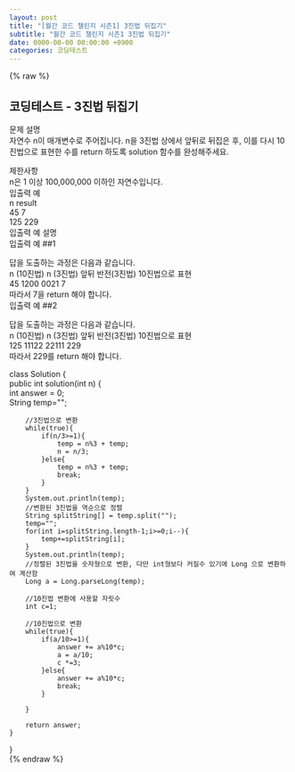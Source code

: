 ```yaml
---  
layout: post  
title: "[월간 코드 챌린지 시즌1] 3진법 뒤집기"  
subtitle: "월간 코드 챌린지 시즌1 3진법 뒤집기"  
date: 0000-00-00 00:00:00 +0900  
categories: 코딩테스트  
---  
```

{% raw %}  
## 코딩테스트 - 3진법 뒤집기  
  
문제 설명  
자연수 n이 매개변수로 주어집니다. n을 3진법 상에서 앞뒤로 뒤집은 후, 이를 다시 10진법으로 표현한 수를 return 하도록 solution 함수를 완성해주세요.  
  
제한사항  
n은 1 이상 100,000,000 이하인 자연수입니다.  
입출력 예  
n	result  
45	7  
125	229  
입출력 예 설명  
입출력 예 ##1  
  
답을 도출하는 과정은 다음과 같습니다.  
n (10진법)	n (3진법)	앞뒤 반전(3진법)	10진법으로 표현  
45	1200	0021	7  
따라서 7을 return 해야 합니다.  
입출력 예 ##2  
  
답을 도출하는 과정은 다음과 같습니다.  
n (10진법)	n (3진법)	앞뒤 반전(3진법)	10진법으로 표현  
125	11122	22111	229  
따라서 229를 return 해야 합니다.  
  
class Solution {  
    public int solution(int n) {  
        int answer = 0;  
        String temp="";  
  
        //3진법으로 변환  
        while(true){  
            if(n/3>=1){  
                temp = n%3 + temp;  
                n = n/3;  
            }else{  
                temp = n%3 + temp;  
                break;  
            }  
        }  
        System.out.println(temp);  
        //변환된 3진법을 역순으로 정렬  
        String splitString[] = temp.split("");  
        temp="";  
        for(int i=splitString.length-1;i>=0;i--){  
            temp+=splitString[i];  
        }  
        System.out.println(temp);  
        //정렬된 3진법을 숫자형으로 변환, 다만 int형보다 커질수 있기에 Long 으로 변환하여 계산함  
        Long a = Long.parseLong(temp);  
  
        //10진법 변환에 사용할 자릿수  
        int c=1;  
  
        //10진법으로 변환  
        while(true){  
            if(a/10>=1){  
                answer += a%10*c;  
                a = a/10;  
                c *=3;  
            }else{  
                answer += a%10*c;  
                break;  
            }  
  
        }  
  
        return answer;  
    }  
}  
{% endraw %}